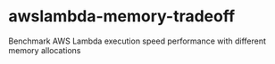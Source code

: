 # awslambda-memory-tradeoff
Benchmark AWS Lambda execution speed performance with different memory allocations
